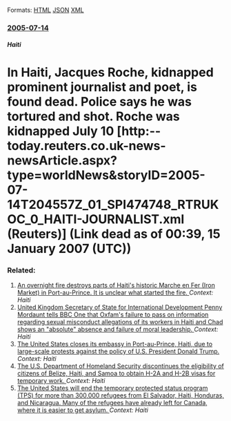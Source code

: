 
Formats: [HTML](/news/2005/07/14/in-haiti-jacques-roche-kidnapped-prominent-journalist-and-poet-is-found-dead-police-says-he-was-tortured-and-shot-roche-was-kidnapped.html)  [JSON](/news/2005/07/14/in-haiti-jacques-roche-kidnapped-prominent-journalist-and-poet-is-found-dead-police-says-he-was-tortured-and-shot-roche-was-kidnapped.json)  [XML](/news/2005/07/14/in-haiti-jacques-roche-kidnapped-prominent-journalist-and-poet-is-found-dead-police-says-he-was-tortured-and-shot-roche-was-kidnapped.xml)  

### [2005-07-14](/news/2005/07/14/index.md)

##### Haiti
#  In Haiti, Jacques Roche, kidnapped prominent journalist and poet, is found dead. Police says he was tortured and shot. Roche was kidnapped July 10 [http:--today.reuters.co.uk-news-newsArticle.aspx?type=worldNews&storyID=2005-07-14T204557Z_01_SPI474748_RTRUKOC_0_HAITI-JOURNALIST.xml (Reuters)] (Link dead as of 00:39, 15 January 2007 (UTC))




### Related:

1. [An overnight fire destroys parts of Haiti's historic Marche en Fer (Iron Market) in Port-au-Prince. It is unclear what started the fire. ](/news/2018/02/13/an-overnight-fire-destroys-parts-of-haiti-s-historic-marcha-c-en-fer-iron-market-in-portaauaprince-it-is-unclear-what-started-the-fire.md) _Context: Haiti_
2. [United Kingdom Secretary of State for International Development Penny Mordaunt tells BBC One that Oxfam's failure to pass on information regarding sexual misconduct allegations of its workers in Haiti and Chad shows an "absolute" absence and failure of moral leadership. ](/news/2018/02/11/united-kingdom-secretary-of-state-for-international-development-penny-mordaunt-tells-bbc-one-that-oxfam-s-failure-to-pass-on-information-reg.md) _Context: Haiti_
3. [The United States closes its embassy in Port-au-Prince, Haiti, due to large-scale protests against the policy of U.S. President Donald Trump. ](/news/2018/01/23/the-united-states-closes-its-embassy-in-port-au-prince-haiti-due-to-large-scale-protests-against-the-policy-of-u-s-president-donald-trump.md) _Context: Haiti_
4. [The U.S. Department of Homeland Security discontinues the eligibility of citizens of Belize, Haiti, and Samoa to obtain H-2A and H-2B visas for temporary work. ](/news/2018/01/17/the-u-s-department-of-homeland-security-discontinues-the-eligibility-of-citizens-of-belize-haiti-and-samoa-to-obtain-h-2a-and-h-2b-visas.md) _Context: Haiti_
5. [The United States will end the temporary protected status program (TPS) for more than 300,000 refugees from El Salvador, Haiti, Honduras, and Nicaragua. Many of the refugees have already left for Canada, where it is easier to get asylum. ](/news/2017/11/4/the-united-states-will-end-the-temporary-protected-status-program-tps-for-more-than-300-000-refugees-from-el-salvador-haiti-honduras-an.md) _Context: Haiti_
